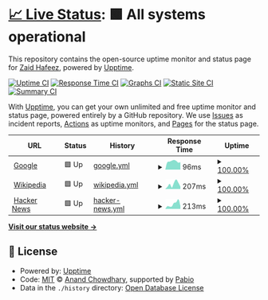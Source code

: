 # [📈 Live Status](https://zaidhafeeez.github.io/status-page): <!--live status--> **🟩 All systems operational**

This repository contains the open-source uptime monitor and status page for [Zaid Hafeez](https://zaidhafeeez.github.io/status-page), powered by [Upptime](https://github.com/upptime/upptime).

[![Uptime CI](https://github.com/zaidhafeeez/status-page/workflows/Uptime%20CI/badge.svg)](https://github.com/zaidhafeeez/status-page/actions?query=workflow%3A%22Uptime+CI%22)
[![Response Time CI](https://github.com/zaidhafeeez/status-page/workflows/Response%20Time%20CI/badge.svg)](https://github.com/zaidhafeeez/status-page/actions?query=workflow%3A%22Response+Time+CI%22)
[![Graphs CI](https://github.com/zaidhafeeez/status-page/workflows/Graphs%20CI/badge.svg)](https://github.com/zaidhafeeez/status-page/actions?query=workflow%3A%22Graphs+CI%22)
[![Static Site CI](https://github.com/zaidhafeeez/status-page/workflows/Static%20Site%20CI/badge.svg)](https://github.com/zaidhafeeez/status-page/actions?query=workflow%3A%22Static+Site+CI%22)
[![Summary CI](https://github.com/zaidhafeeez/status-page/workflows/Summary%20CI/badge.svg)](https://github.com/zaidhafeeez/status-page/actions?query=workflow%3A%22Summary+CI%22)

With [Upptime](https://upptime.js.org), you can get your own unlimited and free uptime monitor and status page, powered entirely by a GitHub repository. We use [Issues](https://github.com/zaidhafeeez/status-page/issues) as incident reports, [Actions](https://github.com/zaidhafeeez/status-page/actions) as uptime monitors, and [Pages](https://zaidhafeeez.github.io/status-page) for the status page.

<!--start: status pages-->
<!-- This summary is generated by Upptime (https://github.com/upptime/upptime) -->
<!-- Do not edit this manually, your changes will be overwritten -->
<!-- prettier-ignore -->
| URL | Status | History | Response Time | Uptime |
| --- | ------ | ------- | ------------- | ------ |
| <img alt="" src="https://icons.duckduckgo.com/ip3/www.google.com.ico" height="13"> [Google](https://www.google.com) | 🟩 Up | [google.yml](https://github.com/zaidhafeeez/status-page/commits/HEAD/history/google.yml) | <details><summary><img alt="Response time graph" src="./graphs/google/response-time-week.png" height="20"> 96ms</summary><br><a href="https://zaidhafeeez.github.io/status-page/history/google"><img alt="Response time 114" src="https://img.shields.io/endpoint?url=https%3A%2F%2Fraw.githubusercontent.com%2Fzaidhafeeez%2Fstatus-page%2FHEAD%2Fapi%2Fgoogle%2Fresponse-time.json"></a><br><a href="https://zaidhafeeez.github.io/status-page/history/google"><img alt="24-hour response time 78" src="https://img.shields.io/endpoint?url=https%3A%2F%2Fraw.githubusercontent.com%2Fzaidhafeeez%2Fstatus-page%2FHEAD%2Fapi%2Fgoogle%2Fresponse-time-day.json"></a><br><a href="https://zaidhafeeez.github.io/status-page/history/google"><img alt="7-day response time 96" src="https://img.shields.io/endpoint?url=https%3A%2F%2Fraw.githubusercontent.com%2Fzaidhafeeez%2Fstatus-page%2FHEAD%2Fapi%2Fgoogle%2Fresponse-time-week.json"></a><br><a href="https://zaidhafeeez.github.io/status-page/history/google"><img alt="30-day response time 98" src="https://img.shields.io/endpoint?url=https%3A%2F%2Fraw.githubusercontent.com%2Fzaidhafeeez%2Fstatus-page%2FHEAD%2Fapi%2Fgoogle%2Fresponse-time-month.json"></a><br><a href="https://zaidhafeeez.github.io/status-page/history/google"><img alt="1-year response time 114" src="https://img.shields.io/endpoint?url=https%3A%2F%2Fraw.githubusercontent.com%2Fzaidhafeeez%2Fstatus-page%2FHEAD%2Fapi%2Fgoogle%2Fresponse-time-year.json"></a></details> | <details><summary><a href="https://zaidhafeeez.github.io/status-page/history/google">100.00%</a></summary><a href="https://zaidhafeeez.github.io/status-page/history/google"><img alt="All-time uptime 100.00%" src="https://img.shields.io/endpoint?url=https%3A%2F%2Fraw.githubusercontent.com%2Fzaidhafeeez%2Fstatus-page%2FHEAD%2Fapi%2Fgoogle%2Fuptime.json"></a><br><a href="https://zaidhafeeez.github.io/status-page/history/google"><img alt="24-hour uptime 100.00%" src="https://img.shields.io/endpoint?url=https%3A%2F%2Fraw.githubusercontent.com%2Fzaidhafeeez%2Fstatus-page%2FHEAD%2Fapi%2Fgoogle%2Fuptime-day.json"></a><br><a href="https://zaidhafeeez.github.io/status-page/history/google"><img alt="7-day uptime 100.00%" src="https://img.shields.io/endpoint?url=https%3A%2F%2Fraw.githubusercontent.com%2Fzaidhafeeez%2Fstatus-page%2FHEAD%2Fapi%2Fgoogle%2Fuptime-week.json"></a><br><a href="https://zaidhafeeez.github.io/status-page/history/google"><img alt="30-day uptime 100.00%" src="https://img.shields.io/endpoint?url=https%3A%2F%2Fraw.githubusercontent.com%2Fzaidhafeeez%2Fstatus-page%2FHEAD%2Fapi%2Fgoogle%2Fuptime-month.json"></a><br><a href="https://zaidhafeeez.github.io/status-page/history/google"><img alt="1-year uptime 100.00%" src="https://img.shields.io/endpoint?url=https%3A%2F%2Fraw.githubusercontent.com%2Fzaidhafeeez%2Fstatus-page%2FHEAD%2Fapi%2Fgoogle%2Fuptime-year.json"></a></details>
| <img alt="" src="https://icons.duckduckgo.com/ip3/en.wikipedia.org.ico" height="13"> [Wikipedia](https://en.wikipedia.org) | 🟩 Up | [wikipedia.yml](https://github.com/zaidhafeeez/status-page/commits/HEAD/history/wikipedia.yml) | <details><summary><img alt="Response time graph" src="./graphs/wikipedia/response-time-week.png" height="20"> 207ms</summary><br><a href="https://zaidhafeeez.github.io/status-page/history/wikipedia"><img alt="Response time 188" src="https://img.shields.io/endpoint?url=https%3A%2F%2Fraw.githubusercontent.com%2Fzaidhafeeez%2Fstatus-page%2FHEAD%2Fapi%2Fwikipedia%2Fresponse-time.json"></a><br><a href="https://zaidhafeeez.github.io/status-page/history/wikipedia"><img alt="24-hour response time 246" src="https://img.shields.io/endpoint?url=https%3A%2F%2Fraw.githubusercontent.com%2Fzaidhafeeez%2Fstatus-page%2FHEAD%2Fapi%2Fwikipedia%2Fresponse-time-day.json"></a><br><a href="https://zaidhafeeez.github.io/status-page/history/wikipedia"><img alt="7-day response time 207" src="https://img.shields.io/endpoint?url=https%3A%2F%2Fraw.githubusercontent.com%2Fzaidhafeeez%2Fstatus-page%2FHEAD%2Fapi%2Fwikipedia%2Fresponse-time-week.json"></a><br><a href="https://zaidhafeeez.github.io/status-page/history/wikipedia"><img alt="30-day response time 237" src="https://img.shields.io/endpoint?url=https%3A%2F%2Fraw.githubusercontent.com%2Fzaidhafeeez%2Fstatus-page%2FHEAD%2Fapi%2Fwikipedia%2Fresponse-time-month.json"></a><br><a href="https://zaidhafeeez.github.io/status-page/history/wikipedia"><img alt="1-year response time 188" src="https://img.shields.io/endpoint?url=https%3A%2F%2Fraw.githubusercontent.com%2Fzaidhafeeez%2Fstatus-page%2FHEAD%2Fapi%2Fwikipedia%2Fresponse-time-year.json"></a></details> | <details><summary><a href="https://zaidhafeeez.github.io/status-page/history/wikipedia">100.00%</a></summary><a href="https://zaidhafeeez.github.io/status-page/history/wikipedia"><img alt="All-time uptime 100.00%" src="https://img.shields.io/endpoint?url=https%3A%2F%2Fraw.githubusercontent.com%2Fzaidhafeeez%2Fstatus-page%2FHEAD%2Fapi%2Fwikipedia%2Fuptime.json"></a><br><a href="https://zaidhafeeez.github.io/status-page/history/wikipedia"><img alt="24-hour uptime 100.00%" src="https://img.shields.io/endpoint?url=https%3A%2F%2Fraw.githubusercontent.com%2Fzaidhafeeez%2Fstatus-page%2FHEAD%2Fapi%2Fwikipedia%2Fuptime-day.json"></a><br><a href="https://zaidhafeeez.github.io/status-page/history/wikipedia"><img alt="7-day uptime 100.00%" src="https://img.shields.io/endpoint?url=https%3A%2F%2Fraw.githubusercontent.com%2Fzaidhafeeez%2Fstatus-page%2FHEAD%2Fapi%2Fwikipedia%2Fuptime-week.json"></a><br><a href="https://zaidhafeeez.github.io/status-page/history/wikipedia"><img alt="30-day uptime 100.00%" src="https://img.shields.io/endpoint?url=https%3A%2F%2Fraw.githubusercontent.com%2Fzaidhafeeez%2Fstatus-page%2FHEAD%2Fapi%2Fwikipedia%2Fuptime-month.json"></a><br><a href="https://zaidhafeeez.github.io/status-page/history/wikipedia"><img alt="1-year uptime 100.00%" src="https://img.shields.io/endpoint?url=https%3A%2F%2Fraw.githubusercontent.com%2Fzaidhafeeez%2Fstatus-page%2FHEAD%2Fapi%2Fwikipedia%2Fuptime-year.json"></a></details>
| <img alt="" src="https://icons.duckduckgo.com/ip3/news.ycombinator.com.ico" height="13"> [Hacker News](https://news.ycombinator.com) | 🟩 Up | [hacker-news.yml](https://github.com/zaidhafeeez/status-page/commits/HEAD/history/hacker-news.yml) | <details><summary><img alt="Response time graph" src="./graphs/hacker-news/response-time-week.png" height="20"> 213ms</summary><br><a href="https://zaidhafeeez.github.io/status-page/history/hacker-news"><img alt="Response time 311" src="https://img.shields.io/endpoint?url=https%3A%2F%2Fraw.githubusercontent.com%2Fzaidhafeeez%2Fstatus-page%2FHEAD%2Fapi%2Fhacker-news%2Fresponse-time.json"></a><br><a href="https://zaidhafeeez.github.io/status-page/history/hacker-news"><img alt="24-hour response time 329" src="https://img.shields.io/endpoint?url=https%3A%2F%2Fraw.githubusercontent.com%2Fzaidhafeeez%2Fstatus-page%2FHEAD%2Fapi%2Fhacker-news%2Fresponse-time-day.json"></a><br><a href="https://zaidhafeeez.github.io/status-page/history/hacker-news"><img alt="7-day response time 213" src="https://img.shields.io/endpoint?url=https%3A%2F%2Fraw.githubusercontent.com%2Fzaidhafeeez%2Fstatus-page%2FHEAD%2Fapi%2Fhacker-news%2Fresponse-time-week.json"></a><br><a href="https://zaidhafeeez.github.io/status-page/history/hacker-news"><img alt="30-day response time 270" src="https://img.shields.io/endpoint?url=https%3A%2F%2Fraw.githubusercontent.com%2Fzaidhafeeez%2Fstatus-page%2FHEAD%2Fapi%2Fhacker-news%2Fresponse-time-month.json"></a><br><a href="https://zaidhafeeez.github.io/status-page/history/hacker-news"><img alt="1-year response time 311" src="https://img.shields.io/endpoint?url=https%3A%2F%2Fraw.githubusercontent.com%2Fzaidhafeeez%2Fstatus-page%2FHEAD%2Fapi%2Fhacker-news%2Fresponse-time-year.json"></a></details> | <details><summary><a href="https://zaidhafeeez.github.io/status-page/history/hacker-news">100.00%</a></summary><a href="https://zaidhafeeez.github.io/status-page/history/hacker-news"><img alt="All-time uptime 100.00%" src="https://img.shields.io/endpoint?url=https%3A%2F%2Fraw.githubusercontent.com%2Fzaidhafeeez%2Fstatus-page%2FHEAD%2Fapi%2Fhacker-news%2Fuptime.json"></a><br><a href="https://zaidhafeeez.github.io/status-page/history/hacker-news"><img alt="24-hour uptime 100.00%" src="https://img.shields.io/endpoint?url=https%3A%2F%2Fraw.githubusercontent.com%2Fzaidhafeeez%2Fstatus-page%2FHEAD%2Fapi%2Fhacker-news%2Fuptime-day.json"></a><br><a href="https://zaidhafeeez.github.io/status-page/history/hacker-news"><img alt="7-day uptime 100.00%" src="https://img.shields.io/endpoint?url=https%3A%2F%2Fraw.githubusercontent.com%2Fzaidhafeeez%2Fstatus-page%2FHEAD%2Fapi%2Fhacker-news%2Fuptime-week.json"></a><br><a href="https://zaidhafeeez.github.io/status-page/history/hacker-news"><img alt="30-day uptime 100.00%" src="https://img.shields.io/endpoint?url=https%3A%2F%2Fraw.githubusercontent.com%2Fzaidhafeeez%2Fstatus-page%2FHEAD%2Fapi%2Fhacker-news%2Fuptime-month.json"></a><br><a href="https://zaidhafeeez.github.io/status-page/history/hacker-news"><img alt="1-year uptime 100.00%" src="https://img.shields.io/endpoint?url=https%3A%2F%2Fraw.githubusercontent.com%2Fzaidhafeeez%2Fstatus-page%2FHEAD%2Fapi%2Fhacker-news%2Fuptime-year.json"></a></details>

<!--end: status pages-->

[**Visit our status website →**](https://zaidhafeeez.github.io/status-page)

## 📄 License

- Powered by: [Upptime](https://github.com/upptime/upptime)
- Code: [MIT](./LICENSE) © [Anand Chowdhary](https://anandchowdhary.com), supported by [Pabio](https://pabio.com)
- Data in the `./history` directory: [Open Database License](https://opendatacommons.org/licenses/odbl/1-0/)
